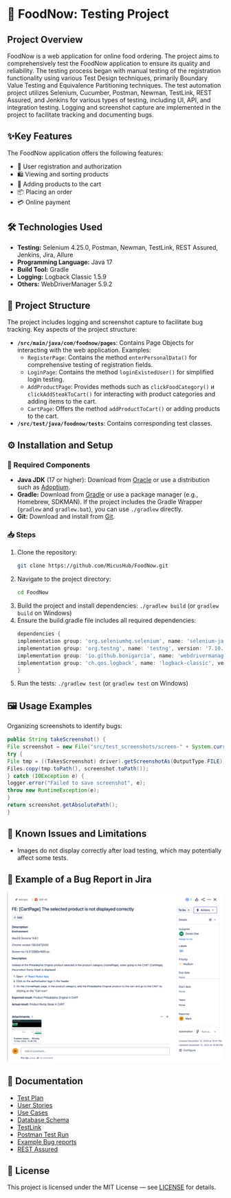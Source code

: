 # 🍔 FoodNow: Testing Project

## Project Overview

FoodNow is a web application for online food ordering. The project aims to comprehensively test the FoodNow application to ensure its quality and reliability. The testing process began with manual testing of the registration functionality using various Test Design techniques, primarily Boundary Value Testing and Equivalence Partitioning techniques. The test automation project utilizes Selenium, Cucumber, Postman, Newman, TestLink, REST Assured, and Jenkins for various types of testing, including UI, API, and integration testing. Logging and screenshot capture are implemented in the project to facilitate tracking and documenting bugs.

## ✨Key Features

The FoodNow application offers the following features:

* 📝 User registration and authorization
* 🛍️ Viewing and sorting products
* 🛒 Adding products to the cart
* 📦 Placing an order
* 💳 Online payment

## 🛠️ Technologies Used

* **Testing:** Selenium 4.25.0, Postman, Newman, TestLink, REST Assured, Jenkins, Jira, Allure
* **Programming Language:** Java 17
* **Build Tool:** Gradle
* **Logging:** Logback Classic 1.5.9
* **Others:** WebDriverManager 5.9.2


## 📂 Project Structure

The project includes logging and screenshot capture to facilitate bug tracking. Key aspects of the project structure:

* **`/src/main/java/com/foodnow/pages`**: Contains Page Objects for interacting with the web application. Examples:
  * `RegisterPage`: Contains the method `enterPersonalData()` for comprehensive testing of registration fields.
  * `LoginPage`: Contains the method `loginExistedUser()` for simplified login testing.
  * `AddProductPage`:  Provides methods such as `clickFoodCategory()` и `clickAddSteakToCart()` for interacting with product categories and adding items to the cart.
  * `CartPage`:  Offers the method `addProductToCart()` or adding products to the cart.
* **`/src/test/java/foodnow/tests`**: Contains corresponding test classes.

## ⚙️ Installation and Setup

### 🔧 Required Components

* **Java JDK** (17 or higher): Download from [Oracle](https://www.oracle.com/java/technologies/javase/jdk17-archive-downloads.html) or use a distribution such as [Adoptium](https://adoptium.net/).
* **Gradle:**  Download from [Gradle](https://gradle.org/install/) or use a package manager (e.g., Homebrew, SDKMAN). If the project includes the Gradle Wrapper (`gradlew` and `gradlew.bat`), you can use `./gradlew` directly.
* **Git:** Download and install from [Git](https://git-scm.com/downloads).

### 📥 Steps

1. Clone the repository:
   ```sh
   git clone https://github.com/MicusHub/FoodNow.git
2. Navigate to the project directory: 
   ```sh
   cd FoodNow
3. Build the project and install dependencies: `./gradlew build` (or `gradlew build` on Windows)
4. Ensure the build.gradle file includes all required dependencies:
   ```gradle
   dependencies {
   implementation group: 'org.seleniumhq.selenium', name: 'selenium-java', version: '4.25.0'
   implementation group: 'org.testng', name: 'testng', version: '7.10.2'
   implementation group: 'io.github.bonigarcia', name: 'webdrivermanager', version: '5.9.2'
   implementation group: 'ch.qos.logback', name: 'logback-classic', version: '1.5.9'
   }
5.  Run the tests: `./gradlew test` (or `gradlew test` on Windows)

## 🖼️ Usage Examples

Organizing screenshots to identify bugs:
   ```java
   public String takeScreenshot() {
   File screenshot = new File("src/test_screenshots/screen-" + System.currentTimeMillis() + ".png");
   try {
   File tmp = ((TakesScreenshot) driver).getScreenshotAs(OutputType.FILE);
   Files.copy(tmp.toPath(), screenshot.toPath());
   } catch (IOException e) {
   logger.error("Failed to save screenshot", e);
   throw new RuntimeException(e);
   }
   return screenshot.getAbsolutePath();
   }
   ```
## 🛑 Known Issues and Limitations

* Images do not display correctly after load testing, which may potentially affect some tests.

## 🐞 Example of a Bug Report in Jira
[![Example of a Bug Report in Jira](./screenshots/F21DFEF5.PNG)](./screenshots/F21DFEF5.PNG)

## 📄 Documentation

* [Test Plan](https://docs.google.com/spreadsheets/d/1fhztzIxPEVHzE2q1KZDFKaFSvn-vgOVX/edit?usp=sharing&ouid=103276708346142431414&rtpof=true&sd=true)
* [User Stories](https://docs.google.com/spreadsheets/d/1PDMytQXr9YjGRr7cQNpCL1IRamwxGZwR/edit?usp=sharing&ouid=103276708346142431414&rtpof=true&sd=true)
* [Use Cases](https://docs.google.com/document/d/1aBOmoolJJWEyk12gwnZOpHPtJZvVPdxo/edit?usp=sharing&ouid=103276708346142431414&rtpof=true&sd=true)
* [Database Schema](https://drawsql.app/teams/vera-team/diagrams/order-food)
* [TestLink](./screenshots/testLink.png)
* [Postman Test Run](https://drive.google.com/file/d/1V8IPwh7pYfbmQC2rEsfBjDsKVhlLnyFo/view?usp=sharing)
* [Example Bug reports](./bugs.md)
* [REST Assured](./screenshots/wn63-89-1.png)

## 📜 License

This project is licensed under the MIT License — see [LICENSE](https://opensource.org/license/mit) for details.

